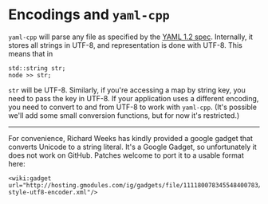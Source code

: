 # Encodings and `yaml-cpp` #

`yaml-cpp` will parse any file as specified by the [YAML 1.2 spec](http://www.yaml.org/spec/1.2/spec.html#id2570322). Internally, it stores all strings in UTF-8, and representation is done with UTF-8. This means that in

```
std::string str;
node >> str;
```

`str` will be UTF-8. Similarly, if you're accessing a map by string key, you need to pass the key in UTF-8. If your application uses a different encoding, you need to convert to and from UTF-8 to work with `yaml-cpp`. (It's possible we'll add some small conversion functions, but for now it's restricted.)

---

For convenience, Richard Weeks has kindly provided a google gadget that converts Unicode to a string literal. It's a Google Gadget, so unfortunately it does not work on GitHub. Patches welcome to port it to a usable format here:

```
<wiki:gadget url="http://hosting.gmodules.com/ig/gadgets/file/111180078345548400783/c-style-utf8-encoder.xml"/>
```
